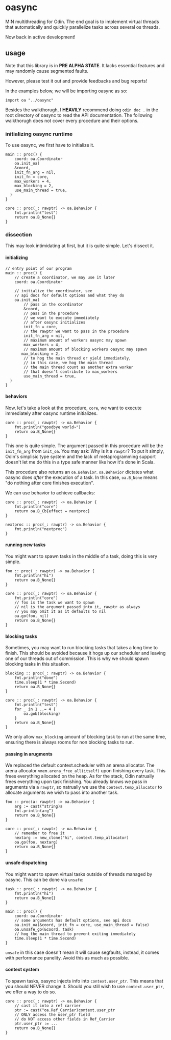 # oasync

M:N multithreading for Odin. The end goal is to implement virtual threads that 
automatically and quickly parallelize tasks across several os threads.

Now back in active development!

## usage
Note that this library is in **PRE ALPHA STATE**. It lacks essential features 
and may randomly cause segmented faults.

However, please test it out and provide feedbacks and bug reports!

In the examples below, we will be importing oasync as so: 
```odin 
import oa "../oasync"
```

Besides the walkthorugh, I **HEAVILY** recommend doing `odin doc .` in the 
root directory of oasync to read the API documentation. The following 
walkthorugh does not cover every procedure and their options.

### initializing oasync runtime
To use oasync, we first have to initialize it.
```odin
main :: proc() {
	coord: oa.Coordinator
	oa.init_oa(
    &coord, 
    init_fn_arg = nil,
    init_fn = core,
    max_workers = 4,
    max_blocking = 2,
    use_main_thread = true,
  )
}

core :: proc(_: rawptr) -> oa.Behavior {
	fmt.println("test")
	return oa.B_None{}
}
```

### dissection
This may look intimidating at first, but it is quite simple. 
Let's dissect it.

#### initializing
```odin
// entry point of our program
main :: proc() {
    // create a coordinator, we may use it later
	coord: oa.Coordinator

    // initialize the coordinator, see 
    // api docs for default options and what they do
	oa.init_oa(
        // pass in the coordinator
        &coord, 
        // pass in the procedure
        // we want to execute immediately 
        // after oasync initializes
        init_fn = core,
        // the rawptr we want to pass in the procedure
        init_fn_arg = nil,
        // maximum amount of workers oasync may spawn
        max_workers = 4,
        // maximum amount of blocking workers oasync may spawn
       max_blocking = 2,
        // to hog the main thread or yield immediately, 
        // in this case, we hog the main thread
        // the main thread count as another extra worker 
        // that doesn't contribute to max_workers
        use_main_thread = true,
  )
}
```

#### behaviors

Now, let's take a look at the procedure, `core`, we want to 
execute immediately after oasync runtime initializes.

```odin
core :: proc(_: rawptr) -> oa.Behavior {
	fmt.println("goodbye world~")
	return oa.B_None{}
}
```
This one is quite simple. The argument passed in this procedure 
will be the `init_fn_arg` from `init_oa`. You may ask: Why is it a 
`rawptr`? To put it simply, Odin's simplisic type system and the 
lack of metaprogramming support doesn't let me do this in a 
type safe manner like how it's done in Scala.

This procedure also returns an `oa.Behavior`. `oa.Behavior` dictates
what oasync does *after* the execution of a task. In this 
case, `oa.B_None` means "do nothing after core finishes execution".

We can use behavior to achieve callbacks:
```odin
core :: proc(_: rawptr) -> oa.Behavior {
	fmt.println("core")
	return oa.B_Cb{effect = nextproc}
}

nextproc :: proc(_: rawptr) -> oa.Behavior {
	fmt.println("nextproc")
}
```

#### running new tasks

You might want to spawn tasks in the middle of a task, doing 
this is very simple.

```odin
foo :: proc(_: rawptr) -> oa.Behavior {
	fmt.println("hi")
	return oa.B_None{}
}

core :: proc(_: rawptr) -> oa.Behavior {
	fmt.println("core")
    // foo is the task we want to spawn 
    // nil is the argument passed into it, rawptr as always 
    // you may omit it as it defaults to nil
    oa.go(foo, nil) 
	return oa.B_None{}
}
```

#### blocking tasks
Sometimes, you may want to run blocking tasks that takes a 
long time to finish. This should be avoided because it hogs 
up our scheduler and leaving one of our threads out of commission.
This is why we should spawn blocking tasks in this situation.
```odin
blocking :: proc(_: rawptr) -> oa.Behavior {
	fmt.println("done")
	time.sleep(1 * time.Second)
	return oa.B_None{}
}

core :: proc(_: rawptr) -> oa.Behavior {
	fmt.println("test")
	for _ in 1 ..= 4 {
		oa.gob(blocking)
	}
	return oa.B_None{}
}
```
We only allow `max_blocking` amount of blocking task to run 
at the same time, ensuring there is always rooms for non blocking 
tasks to run.

#### passing in arugments
We replaced the default context.scheduler with an arena allocator.
The arena allocator `vmem.arena_free_all(itself)` upon finishing 
every task. This frees everything allocated on the heap. As for 
the stack, Odin natrually frees everything upon task finishing.
You already knows we pass in arguments via a `rawptr`, so natrually 
we use the `context.temp_allocator` to allocate arguments we 
wish to pass into another task.

```odin
foo :: proc(a: rawptr) -> oa.Behavior {
	arg := cast(^string)a
	fmt.println(arg^)
	return oa.B_None{}
}

core :: proc(_: rawptr) -> oa.Behavior {
    // remember to free it
	nextarg := new_clone("hi", context.temp_allocator)
	oa.go(foo, nextarg)
	return oa.B_None{}
}
```

#### unsafe dispatching
You might want to spawn virtual tasks outside of threads managed 
by oasync. This can be done via `unsafe`:
```odin
task :: proc(_: rawptr) -> oa.Behavior {
	fmt.println("hi")
	return oa.B_None{}
}

main :: proc() {
	coord: oa.Coordinator
    // some arguments has default options, see api docs
	oa.init_oa(&coord, init_fn = core, use_main_thread = false)
	oa.unsafe_go(&coord, task)
    // hog the main thread to prevent exiting immediately
	time.sleep(1 * time.Second)
}
```
`unsafe` in this case doesn't mean it will cause segfaults, 
instead, it comes with performance panelity. Avoid this as much 
as possible.

#### context system
To spawn tasks, oasync injects info into `context.user_ptr`. 
This means that you should NEVER change it. Should you still 
wish to use `context.user_ptr`, we offer a way to do so.
```odin 
core :: proc(_: rawptr) -> oa.Behavior {
    // cast it into a ref carrier
    ptr := cast(^oa.Ref_Carrier)context.user_ptr
    // ONLY access the user_ptr field 
    // do NOT access other fields in Ref_Carrier
    ptr.user_ptr := ...
    return oa.B_None{}
}
```
